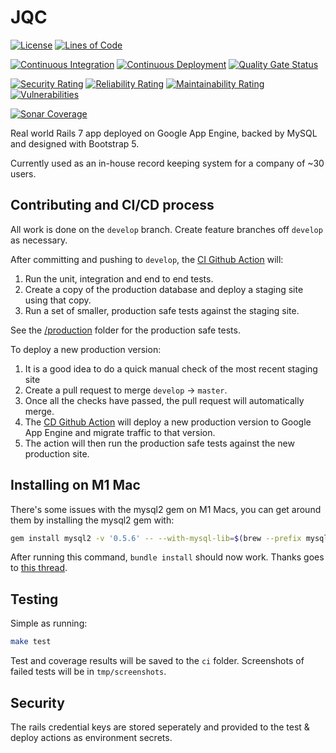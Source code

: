 # JQC

[![License](https://img.shields.io/github/license/tom-barone/JQC?color=969696)](https://github.com/tom-barone/JQC/blob/master/LICENSE.txt)
[![Lines of Code](https://sonarcloud.io/api/project_badges/measure?project=tom-barone_JQC&metric=ncloc)](https://sonarcloud.io/summary/overall?id=tom-barone_JQC)

[![Continuous Integration](https://github.com/tom-barone/JQC/actions/workflows/continuous-integration.yml/badge.svg?branch=develop)](https://github.com/tom-barone/JQC/actions/workflows/continuous-integration.yml)
[![Continuous Deployment](https://github.com/tom-barone/JQC/actions/workflows/continuous-deployment.yml/badge.svg?branch=master)](https://github.com/tom-barone/JQC/actions/workflows/continuous-deployment.yml)
[![Quality Gate Status](https://sonarcloud.io/api/project_badges/measure?project=tom-barone_JQC&metric=alert_status)](https://sonarcloud.io/summary/overall?id=tom-barone_JQC)

[![Security Rating](https://sonarcloud.io/api/project_badges/measure?project=tom-barone_JQC&metric=security_rating)](https://sonarcloud.io/summary/overall?id=tom-barone_JQC)
[![Reliability Rating](https://sonarcloud.io/api/project_badges/measure?project=tom-barone_JQC&metric=reliability_rating)](https://sonarcloud.io/summary/overall?id=tom-barone_JQC)
[![Maintainability Rating](https://sonarcloud.io/api/project_badges/measure?project=tom-barone_JQC&metric=sqale_rating)](https://sonarcloud.io/summary/overall?id=tom-barone_JQC)
[![Vulnerabilities](https://sonarcloud.io/api/project_badges/measure?project=tom-barone_JQC&metric=vulnerabilities)](https://sonarcloud.io/summary/overall?id=tom-barone_JQC)

[![Sonar Coverage](https://img.shields.io/sonar/coverage/tom-barone_JQC?label=test%20coverage&server=https%3A%2F%2Fsonarcloud.io)](https://sonarcloud.io/component_measures?metric=coverage&view=list&id=tom-barone_JQC)

Real world Rails 7 app deployed on Google App Engine, backed by MySQL and
designed with Bootstrap 5.

Currently used as an in-house record keeping system for a company of ~30 users.

## Contributing and CI/CD process

All work is done on the `develop` branch. Create feature branches off `develop`
as necessary.

After committing and pushing to `develop`, the
[CI Github Action](https://github.com/tom-barone/JQC/actions/workflows/continuous-integration.yml)
will:

1. Run the unit, integration and end to end tests.
1. Create a copy of the production database and deploy a staging site using that
   copy.
1. Run a set of smaller, production safe tests against the staging site.

See the [/production](https://github.com/tom-barone/JQC/tree/master/production)
folder for the production safe tests.

To deploy a new production version:

1. It is a good idea to do a quick manual check of the most recent staging site
1. Create a pull request to merge `develop` -> `master`.
1. Once all the checks have passed, the pull request will automatically merge.
1. The
   [CD Github Action](https://github.com/tom-barone/JQC/actions/workflows/continuous-deployment.yml)
   will deploy a new production version to Google App Engine and migrate traffic
   to that version.
1. The action will then run the production safe tests against the new production
   site.

## Installing on M1 Mac

There's some issues with the mysql2 gem on M1 Macs, you can get around them by
installing the mysql2 gem with:

```bash
gem install mysql2 -v '0.5.6' -- --with-mysql-lib=$(brew --prefix mysql)/lib --with-mysql-dir=$(brew --prefix mysql) --with-mysql-config=$(brew --prefix mysql)/bin/mysql_config --with-mysql-include=$(brew --prefix mysql)/include --with-ldflags="-L$(brew --prefix zstd)/lib -L$(brew --prefix openssl)/lib -L$(brew --prefix zlib)/lib" --with-cppflags="-I$(brew --prefix openssl)/include -I$(brew --prefix zlib)/include"
```

After running this command, `bundle install` should now work. Thanks goes to
[this thread](https://gist.github.com/fernandoaleman/385aad12a18fe50cf5fd1e988e76fd63).

## Testing

Simple as running:

```bash
make test
```

Test and coverage results will be saved to the `ci` folder. Screenshots of
failed tests will be in `tmp/screenshots`.

## Security

The rails credential keys are stored seperately and provided to the test &
deploy actions as environment secrets.
